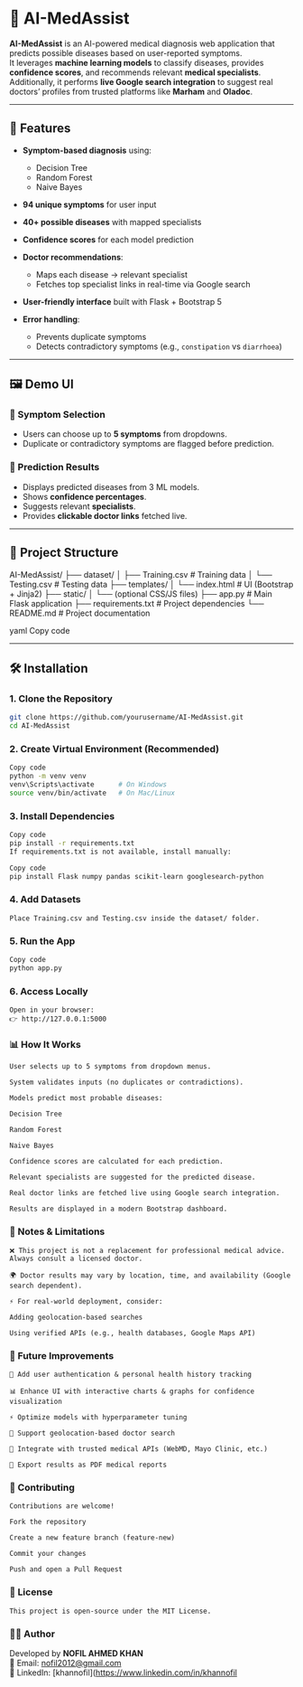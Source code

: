 # 🏥 AI-MedAssist

**AI-MedAssist** is an AI-powered medical diagnosis web application that predicts possible diseases based on user-reported symptoms.  
It leverages **machine learning models** to classify diseases, provides **confidence scores**, and recommends relevant **medical specialists**.  
Additionally, it performs **live Google search integration** to suggest real doctors’ profiles from trusted platforms like **Marham** and **Oladoc**.

---

## 🚀 Features

- **Symptom-based diagnosis** using:
  - Decision Tree  
  - Random Forest  
  - Naive Bayes  

- **94 unique symptoms** for user input  
- **40+ possible diseases** with mapped specialists  
- **Confidence scores** for each model prediction  
- **Doctor recommendations**:
  - Maps each disease → relevant specialist  
  - Fetches top specialist links in real-time via Google search  
- **User-friendly interface** built with Flask + Bootstrap 5  
- **Error handling**:
  - Prevents duplicate symptoms  
  - Detects contradictory symptoms (e.g., `constipation` vs `diarrhoea`)  

---

## 🖼️ Demo UI

### 🔹 Symptom Selection
- Users can choose up to **5 symptoms** from dropdowns.  
- Duplicate or contradictory symptoms are flagged before prediction.

### 🔹 Prediction Results
- Displays predicted diseases from 3 ML models.  
- Shows **confidence percentages**.  
- Suggests relevant **specialists**.  
- Provides **clickable doctor links** fetched live.  

---

## 📂 Project Structure

AI-MedAssist/
├── dataset/
│ ├── Training.csv # Training data
│ └── Testing.csv # Testing data
├── templates/
│ └── index.html # UI (Bootstrap + Jinja2)
├── static/
│ └── (optional CSS/JS files)
├── app.py # Main Flask application
├── requirements.txt # Project dependencies
└── README.md # Project documentation

yaml
Copy code

---

## 🛠️ Installation

### 1. Clone the Repository
```bash
git clone https://github.com/yourusername/AI-MedAssist.git
cd AI-MedAssist
```
### 2. Create Virtual Environment (Recommended)
```bash
Copy code
python -m venv venv
venv\Scripts\activate      # On Windows
source venv/bin/activate   # On Mac/Linux
```
### 3. Install Dependencies
```bash
Copy code
pip install -r requirements.txt
If requirements.txt is not available, install manually:
```
```bash
Copy code
pip install Flask numpy pandas scikit-learn googlesearch-python
```
### 4. Add Datasets
```
Place Training.csv and Testing.csv inside the dataset/ folder.
```
### 5. Run the App
```bash
Copy code
python app.py
```
### 6. Access Locally
```
Open in your browser:
👉 http://127.0.0.1:5000
```
### 📊 How It Works
```
User selects up to 5 symptoms from dropdown menus.

System validates inputs (no duplicates or contradictions).

Models predict most probable diseases:

Decision Tree

Random Forest

Naive Bayes

Confidence scores are calculated for each prediction.

Relevant specialists are suggested for the predicted disease.

Real doctor links are fetched live using Google search integration.

Results are displayed in a modern Bootstrap dashboard.
```
### 🔐 Notes & Limitations
```
❌ This project is not a replacement for professional medical advice. Always consult a licensed doctor.

🌍 Doctor results may vary by location, time, and availability (Google search dependent).

⚡ For real-world deployment, consider:

Adding geolocation-based searches

Using verified APIs (e.g., health databases, Google Maps API)
```
### 📌 Future Improvements
```
🔑 Add user authentication & personal health history tracking

📊 Enhance UI with interactive charts & graphs for confidence visualization

⚡ Optimize models with hyperparameter tuning

📍 Support geolocation-based doctor search

🔗 Integrate with trusted medical APIs (WebMD, Mayo Clinic, etc.)

📑 Export results as PDF medical reports
```
### 🤝 Contributing
```
Contributions are welcome!

Fork the repository

Create a new feature branch (feature-new)

Commit your changes

Push and open a Pull Request
```
### 📜 License
```
This project is open-source under the MIT License.
```
### 👨‍💻 Author

Developed by **NOFIL AHMED KHAN**  
📧 Email: [nofil2012@gmail.com](mailto:nofil2012@gmail.com)  
🔗 LinkedIn: [khannofil](https://www.linkedin.com/in/khannofil
